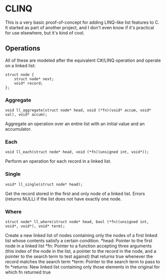 # CLINQ

This is a very basic proof-of-concept for adding LINQ-like list features to C. It started as part of another project, and I don't even know if it's practical for use elsewhere, but it's kind of cool.

## Operations

All of these are modeled after the equivalent C#/LINQ operation and operate on a linked list:

	struct node {
		struct node* next;
		void* record;
	};

### Aggregate

	void ll_aggregate(struct node* head, void (*fn)(void* accum, void* val), void* accum);

Aggregate an operation over an entire list with an initial value and an accumulator.

### Each

	void ll_each(struct node* head, void (*fn)(unsigned int, void*));

Perform an operation for each record in a linked list.

### Single

	void* ll_single(struct node* head);

Get the record stored in the first and only node of a linked list. Errors (returns NULL) if the list does not have exactly one node.

### Where

	struct node* ll_where(struct node* head, bool (*fn)(unsigned int, void*, void*), void* term);

Create a new linked list of nodes containing only the nodes of a first linked list whose contents satisfy a certain condition.
*head: Pointer to the first node in a linked list
*fn: Pointer to a function accepting three arguments (this index of the node in the list, a pointer to the record in the node, and a pointer to the search term to test against) that returns true whenever the record matches the search term
*term: Pointer to the search term to pass to fn
*returns: New linked list containing only those elements in the original for which fn returned true